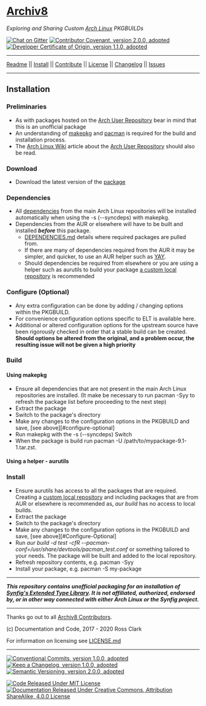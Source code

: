 # [Archiv8][a8-url]

_Exploring and Sharing Custom [Arch Linux][arch-url] PKGBUILDs_

[![Chat on Gitter][gitter-badge]][gitter-url] [![Contributor Covenant, version 2.0.0, adopted][covenant-badge]](CODE-OF-CONDUCT.md) [![Developer Certificate of Origin, version 1.1.0, adopted][certificate-badge]](DEVELOPER-CERTIFICATE-OF-ORIGIN.md)

---

[Readme](README.md) || [Install](INSTALL.md) || [Contribute](CONTRIBUTE.md) || [License](LICENSE.md) || [Changelog](CHANGELOG.md) || [Issues](ISSUES.md)

---

## Installation

### Preliminaries

+ As with packages hosted on the [Arch User Repository][aur-url] bear in mind that this is an unofficial package
+ An understanding of [makepkg][makepkg-url] and [pacman][pacman-url] is required for the build and installation process.
+ The [Arch Linux Wiki][wiki-url] article about the [Arch User Repository][aur-info-url] should also be read.

### Download

+ Download the latest version of the [package][a8-latest-url]

### Dependencies

+ All [dependencies](DEPENDENCIES.md) from the main Arch Linux repositories will be installed automatically when using the -s (--syncdeps) with makepkg.  
+ Dependencies from the AUR or elsewhere will have to be built and installed _**before**_ this package.
  + [DEPENDENCIES.md](DEPENDENCIES.md) details where required packages are pulled from.
  + If there are many of dependencies required from the AUR it may be simpler, and quicker, to use an AUR helper such as [YAY][yay-url].
  + Should dependencies be required from elsewhere or you are using a helper such as aurutils to build your package [a custom local repository][arch-local-url] is recommended

### Configure (Optional)

+ Any extra configuration can be done by adding / changing options within the PKGBUILD.
+ For convenience configuration options specific to ELT is available here.
+ Additional or altered configuration options for the upstream source have been rigorously checked in order that a stable build can be created. **Should options be altered from the original, and a problem occur, the resulting issue will not be given a high priority**

### Build

#### Using makepkg

+ Ensure all dependencies that are not present in the main Arch Linux repositories are installed. (It make be necessary to run pacman -Syy to refresh the package list before proceeding to the next step)
+ Extract the package
+ Switch to the package's directory
+ Make any changes to the configuration options in the PKGBUILD and save, [see above][#configure-optional]
+ Run makepkg with the -s (--syncdeps) Switch
+ When the package is build run pacman -U /path/to/mypackage-9.1-1.tar.zst.

#### Using a helper - aurutils

### Install

+ Ensure aurutils has access to all the packages that are required.  Creating a [custom local repository][arch-local-url] and including packages that are from AUR or elsewhere is recommended as, _aur build_ has no access to local builds.  
+ Extract the package
+ Switch to the package's directory
+ Make any changes to the configuration options in the PKGBUILD and save, [see above][#Configure-Optional]
+ Run _aur build -d test -cfR --pacman-conf=/usr/share/devtools/pacman_test.conf_ or something tailored to your needs. The package will be built and added to the local repository.
+ Refresh repository contents, e.g. pacman -Syy
+ Install your package, e.g. pacman -S my-package

---

_**This repository contains unofficial packaging for an installation of [Synfig's Extended Type Library][upstream-url].  It is not affiliated, authorized, endorsed by, or in other way connected with either Arch Linux or the Synfig project.**_

---

Thanks go out to all [Archiv8 Contributors][a8-contrib-url].

(c) Documentation and Code, 2017 - 2020 Ross Clark

For information on licensing see [LICENSE.md](LICENSE.md)

---

[![Conventional Commits, version 1.0.0, adopted][commits-badge]][commits-url] [![Keep a Changelog, version 1.0.0, adopted][changelog-badge]][change-url] [![Semantic Versioning, version 2.0.0, adopted][semver-badge]][semver-url]

[![Code Released Under MIT License][mit-badge]][mit-url] [![Documentation Released Under Creative Commons, Attribution ShareAlike, 4.0.0 License][cc-badge]][cc-terms-url]

[cc-badge]: https://img.shields.io/badge/License-CC%20by%20SA%204.0.0-informational.svg
[certificate-badge]: https://img.shields.io/badge/Developer%20Certificate%20of%20Origin-1.1.0-informational.svg
[changelog-badge]: https://img.shields.io/badge/Keep%20a%20Changelog-1.1.0-informational
[commits-badge]: https://img.shields.io/badge/Conventional%20Commits-1.0.0-informational.svg
[covenant-badge]: https://img.shields.io/badge/Contributor%20Covenant-2.0.0-informational.svg
[gitter-badge]: https://badges.gitter.im/Archiv8/community.svg
[mit-badge]: https://img.shields.io/badge/License-MIT-informational.svg
[semver-badge]: https://img.shields.io/badge/Semantic%20Versioning-2.0.0-informational.svg

[cc-image]: https://i.creativecommons.org/l/by-sa/4.0/80x15.png

[arch-local-url]: https://wiki.archlinux.org/index.php/Pacman/Tips_and_tricks#Custom_local_repository
[arch-url]: https://www.archlinux.org/
[aur-url]: https://aur.archlinux.org/
[aur-info-url]:https://wiki.archlinux.org/index.php/Arch_User_Repository
[a8-url]: https://archiv8.github.io/
[a8-contrib-url]: https://github.com/Archiv8/etl/people
[a8-issue-url]: https://github.com/Archiv8/etl/issues
[a8-latest-url]: https://github.com/Archiv8/nodejs-remark-preset-lint-recommended/releases
[cc-terms-url]: http://creativecommons.org/licenses/by-sa/4.0/
[change-url]: https://keepachangelog.com
[commits-url]: https://conventionalcommits.org
[gitter-url]: https://gitter.im/Archiv8/community?utm_source=badge&utm_medium=badge&utm_campaign=pr-badge
[makepkg-url]: https://wiki.archlinux.org/index.php/Makepkg
[mit-url]: https://opensource.org/licenses/MIT
[pacman-url]: https://wiki.archlinux.org/index.php/Pacman
[semver-url]: https://semver.org
[upstream-url]: https://www.synfig.org/
[wiki-url]: https://wiki.archlinux.org/
[yay-url]: https://github.com/Jguer/yay
